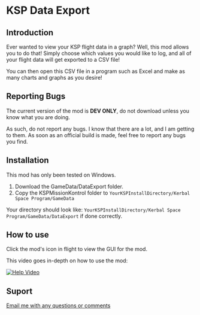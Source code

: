 # KSP Data Export

## Introduction

Ever wanted to view your KSP flight data in a graph? Well, this mod allows you to do that! Simply choose which values you would like to log, and all of your flight data will get exported to a CSV file!

You can then open this CSV file in a program such as Excel and make as many charts and graphs as you desire!

## Reporting Bugs

The current version of the mod is **DEV ONLY**, do not download unless you know what you are doing.

As such, do not report any bugs. I know that there are a lot,  and I am getting to them. As soon as an official build is made, feel free to report any bugs you find.

## Installation
This mod has only been tested on Windows.

1. Download the GameData/DataExport folder.
2. Copy the KSPMissionKontrol folder to `YourKSPInstallDirectory/Kerbal Space Program/GameData`

Your directory should look like: `YourKSPInstallDirectory/Kerbal Space Program/GameData/DataExport` if done correctly.

## How to use

Click the mod's icon in flight to view the GUI for the mod.

This video goes in-depth on how to use the mod:

[![Help Video](https://img.youtube.com/vi/3s2SctniVLM/0.jpg)](https://www.youtube.com/watch?v=3s2SctniVLM)

## Suport

[Email me with any questions or comments](mailto:krisharora27@gmail.com)
